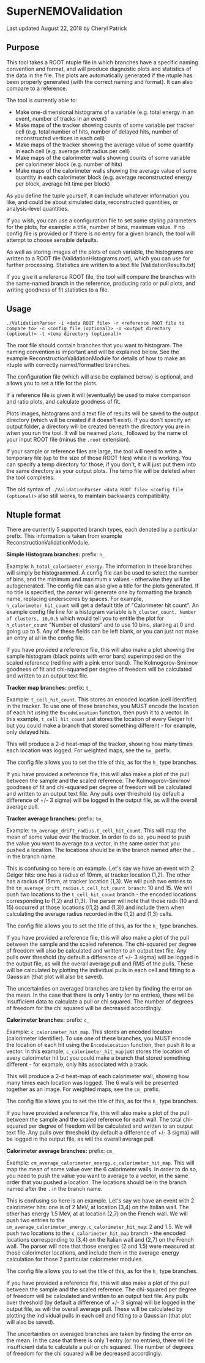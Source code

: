 # SuperNEMOValidation

Last updated August 22, 2018 by Cheryl Patrick

## Purpose
This tool takes a ROOT ntuple file in which branches have a specific naming convention and format, and will produce diagnostic plots and statistics of the data in the file. The plots are automatically generated if the ntuple has been properly generated (with the correct naming and format). It can also compare to a reference.

The tool is currently able to:
- Make one-dimensional histograms of a variable (e.g. total energy in an event, number of tracks in an event)
- Make maps of the tracker showing counts of some variable per tracker cell (e.g. total number of hits, number of delayed hits, number of reconstructed vertices in each cell)
- Make maps of the tracker showing the average value of some quantity in each cell (e.g. average drift radius per cell)
- Make maps of the calorimeter walls showing counts of some variable per calorimeter block (e.g. number of hits)
- Make maps of the calorimeter walls showing the average value of some quantity in each calorimeter block (e.g. average reconstructed energy per block, average hit time per block)

As you define the tuple yourself, it can include whatever information you like, and could be about simulated data, reconstructed quantities, or analysis-level quantities.

If you wish, you can use a configuration file to set some styling parameters for the plots, for example: a title, number of bins, maximum value. If no config file is provided or if there is no entry for a given branch, the tool will attempt to choose sensible defaults.

As well as storing images of the plots of each variable, the histograms are written to a ROOT file (ValidationHistograms.root), which you can use for further processing. Statistics are written to a text file (ValidationResults.txt)

If you give it a reference ROOT file, the tool will compare the branches with the same-named branch in the reference, producing ratio or pull plots, and writing goodness of fit statistics to a file.

## Usage
`./ValidationParser -i <data ROOT file> -r <reference ROOT file to compare to> -c <config file (optional)> -o <output directory (optional)> -t <temp directory (optional)>`

The root file should contain branches that you want to histogram. The naming convention is important and will be explained below. See the example ReconstructionValidationModule for details of how to make an ntuple with correctly named/formatted branches.

The configuration file (which will also be explained below) is optional, and allows you to set a title for the plots.

If a reference file is given it will (eventually) be used to make comparison and ratio plots, and calculate goodness of fit.

Plots images, histograms and a text file of results will be saved to the output directory (which will be created if it doesn't exist). If you don't specify an output folder, a directory will be created beneath the directory you are in when you run the tool. It will be neamed `plots_` followed by the name of your input ROOT file (minus the `.root` extension).

If your sample or reference files are large, the tool will need to write a temporary file (up to the size of those ROOT files) while it is working. You can specify a temp directory for those; if you don't, it will just put them into the same directory as your output plots. The temp file will be deleted when the tool completes.

The old syntax of
`./ValidationParser <data ROOT file> <config file (optional)>`
also still works, to maintain backwards compatibility.
## Ntuple format

There are currently 5 supported branch types, each denoted by a particular prefix. This information is taken from example ReconstructionValidationModule.

**Simple Histogram branches:** prefix: `h_`

Example: `h_total_calorimeter_energy`. The information in these branches will simply be histogrammed. A config file can be used to select the number of bins, and the minimum and maximum x values - otherwise they will be autogenerated. The config file can also give a title for the plots generated. If no title is specified, the parser will generate one by formatting the branch name, replacing underscores by spaces. For example, `h_calorimeter_hit_count` will get a default title of "Calorimeter hit count". An example config file line for a histogram variable is `h_cluster_count, Number of clusters, 10,0,5` which would tell you to entitle the plot for `h_cluster_count` "Number of clusters" and to use 10 bins, starting at 0 and going up to 5. Any of these fields can be left blank, or you can just not make an entry at all in the config file.

If you have provided a reference file, this will also make a plot showing the sample histogram (black points with error bars) superimposed on the scaled reference (red line with a pink error band). The Kolmogorov-Smirnov goodness of fit and chi-squared per degree of freedom will be calculated and written to an output text file.

**Tracker map branches:** prefix: `t_`

Example: `t_cell_hit_count`. This stores an encoded location (cell identifier) in the tracker. To use one of these branches, you MUST encode the location of each hit using the `EncodeLocation` function, then push it to a vector. In this example, `t_cell_hit_count` just stores the location of every Geiger hit but you could make a branch that stored something different - for example, only delayed hits.

This will produce a 2-d heat-map of the tracker, showing how many times each location was logged. For weighted maps, see the `tm_` prefix.

The config file allows you to set the title of this, as for the `h_` type branches.

If you have provided a reference file, this will also make a plot of the pull between the sample and the scaled reference. The Kolmogorov-Smirnov goodness of fit and chi-squared per degree of freedom will be calculated and written to an output text file. Any pulls over threshold (by default a difference of +/- 3 sigma) will be logged in the output file, as will the overall average pull.

**Tracker average branches:** prefix: `tm_`

Example: `tm_average_drift_radius.t_cell_hit_count`. This will map the mean of some value over the tracker. In order to do so, you need to push the value you want to average to a vector, in the same order that you pushed a location. The locations should be in the branch named after the `.` in the branch name.

This is confusing so here is an example. Let's say we have an event with 2 Geiger hits: one has a radius of 10mm, at tracker location (1,2). The other has a radius of 15mm, at tracker location (1,3). We will push two entries to the `tm_average_drift_radius.t_cell_hit_count branch`: 10 and 15. We will push two locations to the `t_cell_hit_count` branch - the encoded locations corresponding to (1,2) and (1,3). The parser will note that those radii (10 and 15) occurred at those locations ((1,2) and (1,3)) and include them when calculating the average radius recorded in the (1,2) and (1,3) cells.

The config file allows you to set the title of this, as for the `h_` type branches.

If you have provided a reference file, this will also make a plot of the pull between the sample and the scaled reference. The chi-squared per degree of freedom will also be calculated and written to an output text file. Any pulls over threshold (by default a difference of +/- 3 sigma) will be logged in the output file, as will the overall average pull and RMS of the pulls. These will be calculated by plotting the individual pulls in each cell and fitting to a Gaussian (that plot will also be saved).

The uncertainties on averaged branches are taken by finding the error on the mean. In the case that there is only 1 entry (or no entries), there will be insufficient data to calculate a pull or chi squared. The number of degrees of freedom for the chi squared will be decreased accordingly.

**Calorimeter branches:** prefix: `c_`

Example: `c_calorimeter_hit_map`.  This stores an encoded location (calorimeter identifier). To use one of these branches, you MUST encode the location of each hit using the `EncodeLocation` function, then push it to a vector. In this example, `c_calorimeter_hit_map` just stores the location of every calorimeter hit but you could make a branch that stored something different - for example, only hits associated with a track.

This will produce a 2-d heat-map of each calorimeter wall, showing how many times each location was logged. The 6 walls will be presented together as an image. For weighted maps, see the `cm_` prefix.

The config file allows you to set the title of this, as for the `h_` type branches.

If you have provided a reference file, this will also make a plot of the pull between the sample and the scaled reference for each wall. The total chi-squared per degree of freedom will be calculated and written to an output text file. Any pulls over threshold (by default a difference of +/- 3 sigma) will be logged in the output file, as will the overall average pull.

**Calorimeter average branches:** prefix: `cm_`

Example: `cm_average_calorimeter_energy.c_calorimeter_hit_map`. This will map the mean of some value over the 6 calorimeter walls. In order to do so, you need to push the value you want to average to a vector, in the same order that you pushed a location. The locations should be in the branch named after the `.` in the branch name.

This is confusing so here is an example. Let's say we have an event with 2 calorimeter hits: one is of 2 MeV, at location (3,4) on the Italian wall. The other has energy 1.5 MeV, at at location (2,7) on the French wall. We will push two entries to the `cm_average_calorimeter_energy.c_calorimeter_hit_map`: 2 and 1.5. We will push two locations to the `c_calorimeter_hit_map` branch - the encoded locations corresponding to (3,4) on the Italian wall and (2,7) on the French wall. The parser will note that those energies (2 and 1.5) were measured at those calorimeter locations, and include them in the average-energy calculation for those 2 particular calorimeter modules.

The config file allows you to set the title of this, as for the `h_` type branches.

If you have provided a reference file, this will also make a plot of the pull between the sample and the scaled reference. The chi-squared per degree of freedom will be calculated and written to an output text file. Any pulls over threshold (by default a difference of +/- 3 sigma) will be logged in the output file, as will the overall average pull. These will be calculated by plotting the individual pulls in each cell and fitting to a Gaussian (that plot will also be saved).

The uncertainties on averaged branches are taken by finding the error on the mean. In the case that there is only 1 entry (or no entries), there will be insufficient data to calculate a pull or chi squared. The number of degrees of freedom for the chi squared will be decreased accordingly.
